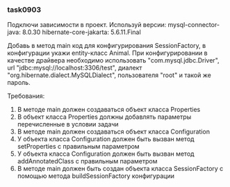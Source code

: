 
### task0903

Подключи зависимости в проект.
Используй версии:
mysql-connector-java: 8.0.30
hibernate-core-jakarta: 5.6.11.Final

Добавь в метод main код для конфигурирования SessionFactory, в конфигурации укажи entity-класс Animal.
При конфигурировании в качестве драйвера необходимо использовать &quot;com.mysql.jdbc.Driver&quot;,
url &quot;jdbc:mysql://localhost:3306/test&quot;, диалект &quot;org.hibernate.dialect.MySQLDialect&quot;, пользователя &quot;root&quot; и такой же пароль.


Требования:
1.	В методе main должен создаваться объект класса Properties
2.	В объект класса Properties должны добавлять параметры перечисленные в условии задачи
3.	В методе main должен создаваться объект класса Configuration
4.	У объекта класса Configuration должен быть вызван метод setProperties с правильным параметром
5.	У объекта класса Configuration должен быть вызван метод addAnnotatedClass с правильным параметром
6.	В методе main должен быть создан объекта класса SessionFactory с помощью метода buildSessionFactory конфигурации


